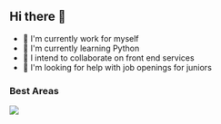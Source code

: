 ## Hi there 👋

- 🔭 I'm currently work for myself
- 🌱 I'm currently learning Python
- 👯 I intend to collaborate on front end services
- 🤔 I'm looking for help with job openings for juniors

### Best Areas

<DIV>
            <img src="https://cdn.jsdelivr.net/gh/devicons/devicon@latest/icons/html5/html5-original.svg" />
</DIV>
